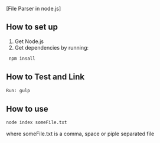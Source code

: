 [File Parser in node.js]

How to set up
--------------------------------------
1. Get Node.js
2. Get dependencies by running:
```bash
 npm insall
```

How to Test and Link
--------------------------------------
```bash
Run: gulp
```

How to use
--------------------------------------
```bash
node index someFile.txt
```

where someFile.txt is a comma, space or piple separated file
